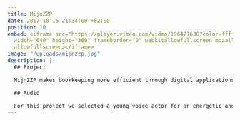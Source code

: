 ```yaml
---
title: MijnZZP
date: 2017-10-16 21:34:00 +02:00
position: 10
embed: <iframe src="https://player.vimeo.com/video/196471638?color=ffffff&title=0&byline=0&portrait=0"
  width="640" height="360" frameborder="0" webkitallowfullscreen mozallowfullscreen
  allowfullscreen></iframe>
image: "/uploads/mijnzzp.jpg"
description: |-
  ## Project

  MijnZZP makes bookkeeping more efficient through digital applications. With this animation, they give a concise explanation of the ins and outs.

  ## Audio

  For this project we selected a young voice actor for an energetic and charismatic voice-over. For the music and sound design we opted for a modern sound scheme, agreeing with the company’s core values and its target audience.
---
```



